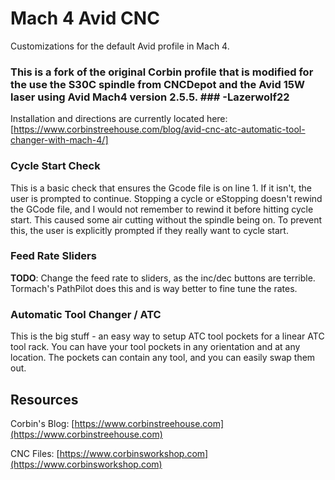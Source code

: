 # Mach 4 Avid CNC
 

Customizations for the default Avid profile in Mach 4.

### This is a fork of the original Corbin profile that is modified for the use the S30C spindle from CNCDepot and the Avid 15W laser using Avid Mach4 version 2.5.5. ### -Lazerwolf22

Installation and directions are currently located here: 
[https://www.corbinstreehouse.com/blog/avid-cnc-atc-automatic-tool-changer-with-mach-4/]

### Cycle Start Check
This is a basic check that ensures the Gcode file is on line 1. If it isn't, the user is prompted to continue. Stopping a cycle or eStopping doesn't rewind the GCode file, and I would not remember to rewind it before hitting cycle start. This caused some air cutting without the spindle being on. To prevent this, the user is explicitly prompted if they really want to cycle start.

### Feed Rate Sliders
**TODO**: Change the feed rate to sliders, as the inc/dec buttons are terrible. Tormach's PathPilot does this and is way better to fine tune the rates.
	
	
### Automatic Tool Changer / ATC
This is the big stuff - an easy way to setup ATC tool pockets for a linear ATC tool rack. You can have your tool pockets in any orientation and at any location. The pockets can contain any tool, and you can easily swap them out. 



## Resources


Corbin's Blog: [https://www.corbinstreehouse.com](https://www.corbinstreehouse.com)

CNC Files: [https://www.corbinsworkshop.com](https://www.corbinsworkshop.com)
